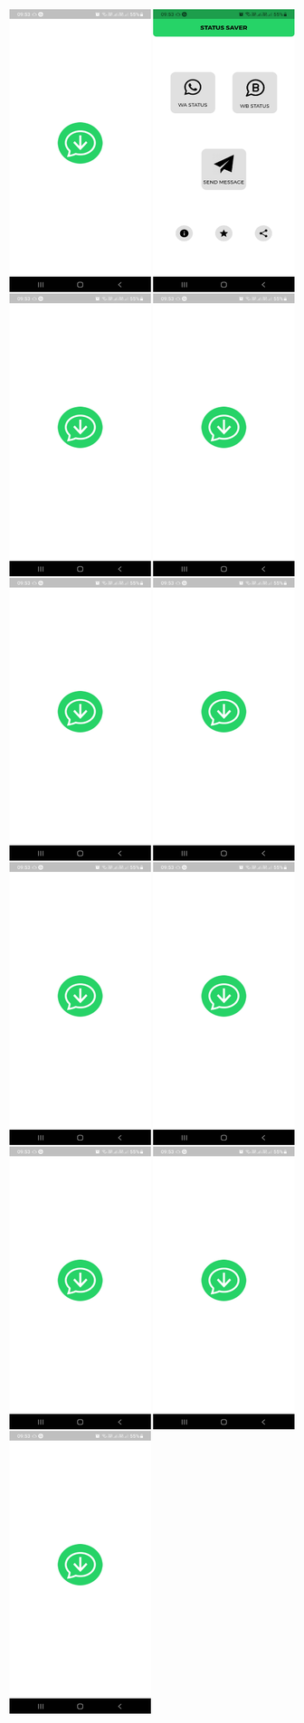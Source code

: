 <img src="https://raw.githubusercontent.com/RahulMachhiC/status_saver_flutter/main/screenshots/Screenshot_20220422-095329.jpg" width="250" height="500">

<img src="https://raw.githubusercontent.com/RahulMachhiC/status_saver_flutter/main/screenshots/Screenshot_20220422-095333.jpg" width="250" height="500">
<img src="https://raw.githubusercontent.com/RahulMachhiC/status_saver_flutter/main/screenshots/Screenshot_20220422-095329.jpg" width="250" height="500">
<img src="https://raw.githubusercontent.com/RahulMachhiC/status_saver_flutter/main/screenshots/Screenshot_20220422-095329.jpg" width="250" height="500">
<img src="https://raw.githubusercontent.com/RahulMachhiC/status_saver_flutter/main/screenshots/Screenshot_20220422-095329.jpg" width="250" height="500">
<img src="https://raw.githubusercontent.com/RahulMachhiC/status_saver_flutter/main/screenshots/Screenshot_20220422-095329.jpg" width="250" height="500">
<img src="https://raw.githubusercontent.com/RahulMachhiC/status_saver_flutter/main/screenshots/Screenshot_20220422-095329.jpg" width="250" height="500">
<img src="https://raw.githubusercontent.com/RahulMachhiC/status_saver_flutter/main/screenshots/Screenshot_20220422-095329.jpg" width="250" height="500">
<img src="https://raw.githubusercontent.com/RahulMachhiC/status_saver_flutter/main/screenshots/Screenshot_20220422-095329.jpg" width="250" height="500">
<img src="https://raw.githubusercontent.com/RahulMachhiC/status_saver_flutter/main/screenshots/Screenshot_20220422-095329.jpg" width="250" height="500">
<img src="https://raw.githubusercontent.com/RahulMachhiC/status_saver_flutter/main/screenshots/Screenshot_20220422-095329.jpg" width="250" height="500">
